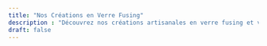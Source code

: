 ```yaml
---
title: "Nos Créations en Verre Fusing"
description : "Découvrez nos créations artisanales en verre fusing et verre Murano. Chaque pièce est unique et fabriquée à la main avec soin."
draft: false
---
```



